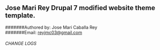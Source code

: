 ## Jose Mari Rey Drupal 7 modified website theme template.

#######Authored by: Jose Mari Caballa Rey<br/>
#######Email: reyjmc03@gmail.com


###### CHANGE LOGS